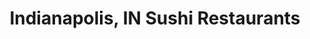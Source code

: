 ---
layout: city
title: Indianapolis, IN Sushi Restaurants
permalink: /indiana/indianapolis/
stateAbbr: IN
stateName: Indiana
cityName: Indianapolis
---